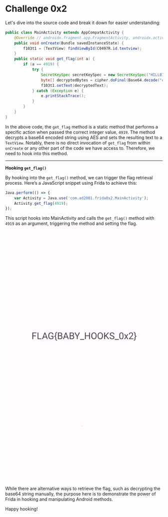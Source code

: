 # Challenge 0x2

Let's dive into the source code and break it down for easier understanding:
```java
public class MainActivity extends AppCompatActivity {
    @Override // androidx.fragment.app.FragmentActivity, androidx.activity.ComponentActivity, androidx.core.app.ComponentActivity, android.app.Activity
    public void onCreate(Bundle savedInstanceState) {
        f103t1 = (TextView) findViewById(C0497R.id.textview);
    }
    public static void get_flag(int a) {
        if (a == 4919) {
            try {
                SecretKeySpec secretKeySpec = new SecretKeySpec("HILLBILLWILLBINN".getBytes(), "AES");
                byte[] decryptedBytes = cipher.doFinal(Base64.decode("q7mBQegjhpfIAr0OgfLvH0t/D0Xi0ieG0vd+8ZVW+b4=", 0));
                f103t1.setText(decryptedText);
            } catch (Exception e) {
                e.printStackTrace();
            }
        }
    }
}
```
In the above code, the `get_flag` method is a static method that performs a specific action when passed the correct integer value, `4919`. The method decrypts a base64 encoded string using AES and sets the resulting text to a `TextView`. Notably, there is no direct invocation of `get_flag` from within `onCreate` or any other part of the code we have access to. Therefore, we need to hook into this method.

---
**Hooking `get_flag()`**  

By hooking into the `get_flag()` method, we can trigger the flag retrieval process. Here’s a JavaScript snippet using Frida to achieve this:
```js
Java.perform(() => {
    var Activity = Java.use('com.ad2001.frida0x2.MainActivity');
    Activity.get_flag(4919);
});
```
This script hooks into MainActivity and calls the `get_flag()` method with `4919` as an argument, triggering the method and setting the flag. 
![](ScreenShots/Result.jpg)

While there are alternative ways to retrieve the flag, such as decrypting the base64 string manually, the purpose here is to demonstrate the power of Frida in hooking and manipulating Android methods.

Happy hooking!